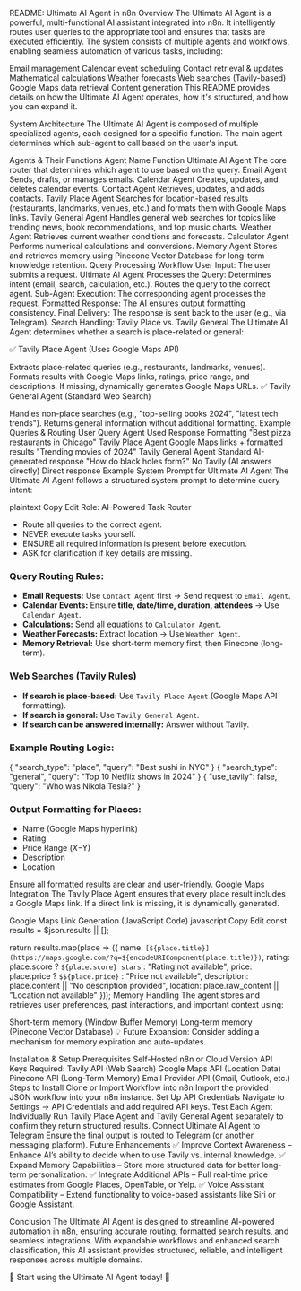 README: Ultimate AI Agent in n8n
Overview
The Ultimate AI Agent is a powerful, multi-functional AI assistant integrated into n8n. It intelligently routes user queries to the appropriate tool and ensures that tasks are executed efficiently. The system consists of multiple agents and workflows, enabling seamless automation of various tasks, including:

Email management
Calendar event scheduling
Contact retrieval & updates
Mathematical calculations
Weather forecasts
Web searches (Tavily-based)
Google Maps data retrieval
Content generation
This README provides details on how the Ultimate AI Agent operates, how it's structured, and how you can expand it.

System Architecture
The Ultimate AI Agent is composed of multiple specialized agents, each designed for a specific function. The main agent determines which sub-agent to call based on the user's input.

Agents & Their Functions
Agent Name	Function
Ultimate AI Agent	The core router that determines which agent to use based on the query.
Email Agent	Sends, drafts, or manages emails.
Calendar Agent	Creates, updates, and deletes calendar events.
Contact Agent	Retrieves, updates, and adds contacts.
Tavily Place Agent	Searches for location-based results (restaurants, landmarks, venues, etc.) and formats them with Google Maps links.
Tavily General Agent	Handles general web searches for topics like trending news, book recommendations, and top music charts.
Weather Agent	Retrieves current weather conditions and forecasts.
Calculator Agent	Performs numerical calculations and conversions.
Memory Agent	Stores and retrieves memory using Pinecone Vector Database for long-term knowledge retention.
Query Processing Workflow
User Input: The user submits a request.
Ultimate AI Agent Processes the Query:
Determines intent (email, search, calculation, etc.).
Routes the query to the correct agent.
Sub-Agent Execution: The corresponding agent processes the request.
Formatted Response: The AI ensures output formatting consistency.
Final Delivery: The response is sent back to the user (e.g., via Telegram).
Search Handling: Tavily Place vs. Tavily General
The Ultimate AI Agent determines whether a search is place-related or general:

✅ Tavily Place Agent (Uses Google Maps API)

Extracts place-related queries (e.g., restaurants, landmarks, venues).
Formats results with Google Maps links, ratings, price range, and descriptions.
If missing, dynamically generates Google Maps URLs.
✅ Tavily General Agent (Standard Web Search)

Handles non-place searches (e.g., "top-selling books 2024", "latest tech trends").
Returns general information without additional formatting.
Example Queries & Routing
User Query	Agent Used	Response Formatting
"Best pizza restaurants in Chicago"	Tavily Place Agent	Google Maps links + formatted results
"Trending movies of 2024"	Tavily General Agent	Standard AI-generated response
"How do black holes form?"	No Tavily (AI answers directly)	Direct response
Example System Prompt for Ultimate AI Agent
The Ultimate AI Agent follows a structured system prompt to determine query intent:

plaintext
Copy
Edit
Role: AI-Powered Task Router  
- Route all queries to the correct agent.  
- NEVER execute tasks yourself.  
- ENSURE all required information is present before execution.  
- ASK for clarification if key details are missing.

### Query Routing Rules:
- **Email Requests:** Use `Contact Agent` first → Send request to `Email Agent`.  
- **Calendar Events:** Ensure **title, date/time, duration, attendees** → Use `Calendar Agent`.  
- **Calculations:** Send all equations to `Calculator Agent`.  
- **Weather Forecasts:** Extract location → Use `Weather Agent`.  
- **Memory Retrieval:** Use short-term memory first, then Pinecone (long-term).  

### Web Searches (Tavily Rules)
- **If search is place-based:** Use `Tavily Place Agent` (Google Maps API formatting).  
- **If search is general:** Use `Tavily General Agent`.  
- **If search can be answered internally:** Answer without Tavily.

### Example Routing Logic:
{ "search_type": "place", "query": "Best sushi in NYC" }
{ "search_type": "general", "query": "Top 10 Netflix shows in 2024" }
{ "use_tavily": false, "query": "Who was Nikola Tesla?" }

### Output Formatting for Places:
- Name (Google Maps hyperlink)
- Rating
- Price Range ($X-$Y)
- Description
- Location

Ensure all formatted results are clear and user-friendly.
Google Maps Integration
The Tavily Place Agent ensures that every place result includes a Google Maps link. If a direct link is missing, it is dynamically generated.

Google Maps Link Generation (JavaScript Code)
javascript
Copy
Edit
const results = $json.results || [];

return results.map(place => ({
    name: `[${place.title}](https://maps.google.com/?q=${encodeURIComponent(place.title)})`,
    rating: place.score ? `${place.score} stars` : "Rating not available",
    price: place.price ? `$${place.price}` : "Price not available",
    description: place.content || "No description provided",
    location: place.raw_content || "Location not available"
}));
Memory Handling
The agent stores and retrieves user preferences, past interactions, and important context using:

Short-term memory (Window Buffer Memory)
Long-term memory (Pinecone Vector Database)
💡 Future Expansion: Consider adding a mechanism for memory expiration and auto-updates.

Installation & Setup
Prerequisites
Self-Hosted n8n or Cloud Version
API Keys Required:
Tavily API (Web Search)
Google Maps API (Location Data)
Pinecone API (Long-Term Memory)
Email Provider API (Gmail, Outlook, etc.)
Steps to Install
Clone or Import Workflow into n8n
Import the provided JSON workflow into your n8n instance.
Set Up API Credentials
Navigate to Settings → API Credentials and add required API keys.
Test Each Agent Individually
Run Tavily Place Agent and Tavily General Agent separately to confirm they return structured results.
Connect Ultimate AI Agent to Telegram
Ensure the final output is routed to Telegram (or another messaging platform).
Future Enhancements
✅ Improve Context Awareness – Enhance AI’s ability to decide when to use Tavily vs. internal knowledge.
✅ Expand Memory Capabilities – Store more structured data for better long-term personalization.
✅ Integrate Additional APIs – Pull real-time price estimates from Google Places, OpenTable, or Yelp.
✅ Voice Assistant Compatibility – Extend functionality to voice-based assistants like Siri or Google Assistant.

Conclusion
The Ultimate AI Agent is designed to streamline AI-powered automation in n8n, ensuring accurate routing, formatted search results, and seamless integrations. With expandable workflows and enhanced search classification, this AI assistant provides structured, reliable, and intelligent responses across multiple domains.

🚀 Start using the Ultimate AI Agent today! 🚀
